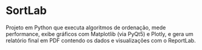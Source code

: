 # SortLab
Projeto em Python que executa algoritmos de ordenação, mede performance, exibe gráficos com Matplotlib (via PyQt5) e Plotly, e gera um relatório final em PDF contendo os dados e visualizações com o ReportLab.
